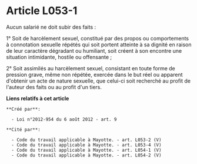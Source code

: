 # Article L053-1

Aucun salarié ne doit subir des faits :

1° Soit de harcèlement sexuel, constitué par des propos ou comportements à connotation sexuelle répétés qui soit portent
atteinte à sa dignité en raison de leur caractère dégradant ou humiliant, soit créent à son encontre une situation
intimidante, hostile ou offensante ;

2° Soit assimilés au harcèlement sexuel, consistant en toute forme de pression grave, même non répétée, exercée dans le but
réel ou apparent d'obtenir un acte de nature sexuelle, que celui-ci soit recherché au profit de l'auteur des faits ou au
profit d'un tiers.

**Liens relatifs à cet article**

	**Créé par**:

	  - Loi n°2012-954 du 6 août 2012 - art. 9

	**Cité par**:

	  - Code du travail applicable à Mayotte. - art. L053-2 (V)
	  - Code du travail applicable à Mayotte. - art. L053-4 (V)
	  - Code du travail applicable à Mayotte. - art. L054-1 (V)
	  - Code du travail applicable à Mayotte. - art. L054-2 (V)
